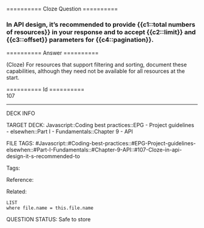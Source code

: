 ========== Cloze Question ==========

###  In API design, it’s recommended to provide {{c1::total numbers of resources}} in your response and to accept {{c2::limit}} and {{c3::offset}} parameters for {{c4::pagination}}.  

========== Answer ==========  

(Cloze) For resources that support filtering and sorting, document these capabilities, although they need not be available for all resources at the start.

========== Id ==========  
107

---

DECK INFO

TARGET DECK: Javascript::Coding best practices::EPG - Project guidelines - elsewhen::Part I - Fundamentals::Chapter 9 - API

FILE TAGS: #Javascript::#Coding-best-practices::#EPG-Project-guidelines-elsewhen::#Part-I-Fundamentals::#Chapter-9-API::#107-Cloze-in-api-design-it-s-recommended-to

Tags:

Reference:

Related:

```dataview
LIST
where file.name = this.file.name
```

QUESTION STATUS: Safe to store
